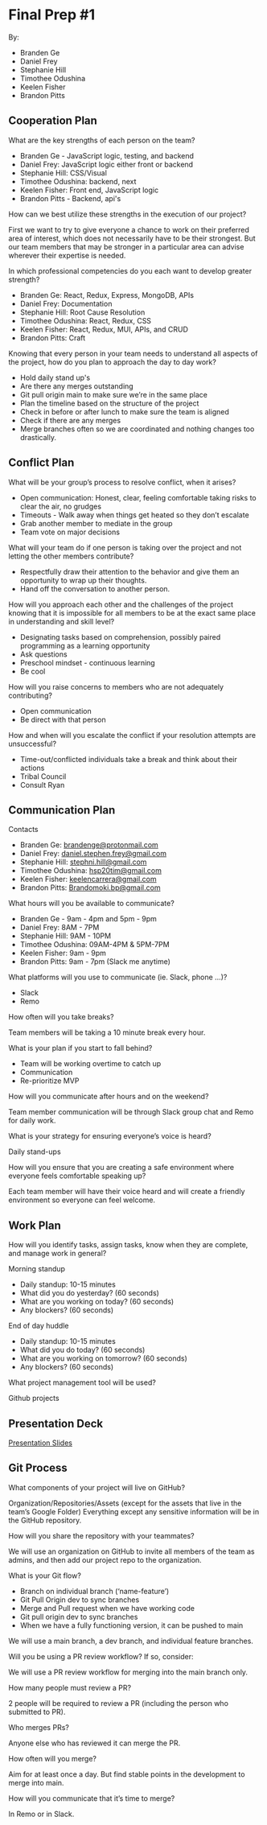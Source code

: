 # Final Prep #1

By:

- Branden Ge
- Daniel Frey
- Stephanie Hill
- Timothee Odushina
- Keelen Fisher
- Brandon Pitts

## Cooperation Plan

What are the key strengths of each person on the team?

- Branden Ge - JavaScript logic, testing, and backend
- Daniel Frey: JavaScript logic either front or backend
- Stephanie Hill: CSS/Visual
- Timothee Odushina: backend, next
- Keelen Fisher: Front end, JavaScript logic
- Brandon Pitts - Backend, api's

How can we best utilize these strengths in the execution of our project?

First we want to try to give everyone a chance to work on their preferred area of interest, which does not necessarily have to be their strongest. But our team members that may be stronger in a particular area can advise wherever their expertise is needed.

In which professional competencies do you each want to develop greater strength?

- Branden Ge: React, Redux, Express, MongoDB, APIs
- Daniel Frey: Documentation
- Stephanie Hill: Root Cause Resolution
- Timothee Odushina: React, Redux, CSS
- Keelen Fisher: React, Redux, MUI, APIs, and CRUD
- Brandon Pitts: Craft

Knowing that every person in your team needs to understand all aspects of the project, how do you plan to approach the day to day work?

- Hold daily stand up's
- Are there any merges outstanding
- Git pull origin main to make sure we’re in the same place
- Plan the timeline based on the structure of the project
- Check in before or after lunch to make sure the team is aligned
- Check if there are any merges
- Merge branches often so we are coordinated and nothing changes too drastically.

## Conflict Plan

What will be your group’s process to resolve conflict, when it arises?

- Open communication: Honest, clear, feeling comfortable taking risks to clear the air, no grudges
- Timeouts - Walk away when things get heated so they don’t escalate
- Grab another member to mediate in the group
- Team vote on major decisions

What will your team do if one person is taking over the project and not letting the other members contribute?

- Respectfully draw their attention to the behavior and give them an opportunity to wrap up their thoughts.
- Hand off the conversation to another person.

How will you approach each other and the challenges of the project knowing that it is impossible for all members to be at the exact same place in understanding and skill level?

- Designating tasks based on comprehension, possibly paired programming as a learning opportunity
- Ask questions
- Preschool mindset - continuous learning
- Be cool

How will you raise concerns to members who are not adequately contributing?

- Open communication
- Be direct with that person

How and when will you escalate the conflict if your resolution attempts are unsuccessful?

- Time-out/conflicted individuals take a break and think about their actions
- Tribal Council
- Consult Ryan

## Communication Plan

Contacts

- Branden Ge: brandenge@protonmail.com
- Daniel Frey: daniel.stephen.frey@gmail.com
- Stephanie Hill: stephni.hill@gmail.com
- Timothee Odushina: hsp20tim@gmail.com
- Keelen Fisher: keelencarrera@gmail.com
- Brandon Pitts: Brandomoki.bp@gmail.com

What hours will you be available to communicate?

- Branden Ge - 9am - 4pm and 5pm - 9pm
- Daniel Frey: 8AM - 7PM
- Stephanie Hill: 9AM - 10PM
- Timothee Odushina: 09AM-4PM & 5PM-7PM
- Keelen Fisher: 9am - 9pm
- Brandon Pitts: 9am - 7pm (Slack me anytime)

What platforms will you use to communicate (ie. Slack, phone …)?

- Slack
- Remo

How often will you take breaks?

Team members will be taking a 10 minute break every hour.

What is your plan if you start to fall behind?

- Team will be working overtime to catch up
- Communication
- Re-prioritize MVP

How will you communicate after hours and on the weekend?

Team member communication will be through Slack group chat and Remo for daily work.

What is your strategy for ensuring everyone’s voice is heard?

Daily stand-ups

How will you ensure that you are creating a safe environment where everyone feels comfortable speaking up?

Each team member will have their voice heard and will create a friendly environment so everyone can feel welcome.

## Work Plan

How will you identify tasks, assign tasks, know when they are complete, and manage work in general?

Morning standup

- Daily standup: 10-15 minutes
- What did you do yesterday?  (60 seconds)
- What are you working on today? (60 seconds)
- Any blockers? (60 seconds)

End of day huddle

- Daily standup: 10-15 minutes
- What did you do today?  (60 seconds)
- What are you working on tomorrow? (60 seconds)
- Any blockers? (60 seconds)

What project management tool will be used?

Github projects

## Presentation Deck

[Presentation Slides](https://docs.google.com/presentation/d/12nzKKWM1Tr-2F-3ODGiN6lzid-6AON6ke8ondXdRWaU/edit#slide=id.g2accd1c413_3_31)

## Git Process

What components of your project will live on GitHub?

Organization/Repositories/Assets (except for the assets that live in the team’s Google Folder)
Everything except any sensitive information will be in the GitHub repository.

How will you share the repository with your teammates?

We will use an organization on GitHub to invite all members of the team as admins, and then add our project repo to the organization.

What is your Git flow?

- Branch on individual branch (‘name-feature’)
- Git Pull Origin dev to sync branches
- Merge and Pull request when we have working code
- Git pull origin dev to sync branches
- When we have a fully functioning version, it can be pushed to main

We will use a main branch, a dev branch, and individual feature branches.

Will you be using a PR review workflow? If so, consider:

We will use a PR review workflow for merging into the main branch only.

How many people must review a PR?

2 people will be required to review a PR (including the person who submitted to PR).

Who merges PRs?

Anyone else who has reviewed it can merge the PR.

How often will you merge?

Aim for at least once a day. But find stable points in the development to merge into main.

How will you communicate that it’s time to merge?

In Remo or in Slack.
